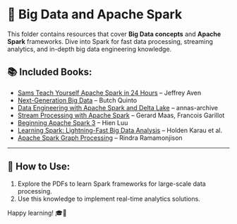 # 📘 Big Data and Apache Spark

This folder contains resources that cover **Big Data concepts** and **Apache Spark** frameworks. Dive into Spark for fast data processing, streaming analytics, and in-depth big data engineering knowledge.

## 📚 Included Books:
- [Sams Teach Yourself Apache Spark in 24 Hours](../path-to-pdf/Sams_Teach_Yourself_Spark_24_Hours.pdf) – Jeffrey Aven  
- [Next-Generation Big Data](../path-to-pdf/Next_Generation_Big_Data.pdf) – Butch Quinto  
- [Data Engineering with Apache Spark and Delta Lake](../path-to-pdf/Data_Engineering_with_Spark_Delta.pdf) – annas-archive  
- [Stream Processing with Apache Spark](../path-to-pdf/Stream_Processing_with_Spark.pdf) – Gerard Maas, Francois Garillot  
- [Beginning Apache Spark 3](../path-to-pdf/Beginning_Spark_3.pdf) – Hien Luu  
- [Learning Spark: Lightning-Fast Big Data Analysis](../path-to-pdf/Learning_Spark.pdf) – Holden Karau et al.  
- [Apache Spark Graph Processing](../path-to-pdf/Spark_Graph_Processing.pdf) – Rindra Ramamonjison  

---

## 🚀 How to Use:
1. Explore the PDFs to learn Spark frameworks for large-scale data processing.
2. Use this knowledge to implement real-time analytics solutions.

Happy learning! 🎓🚀